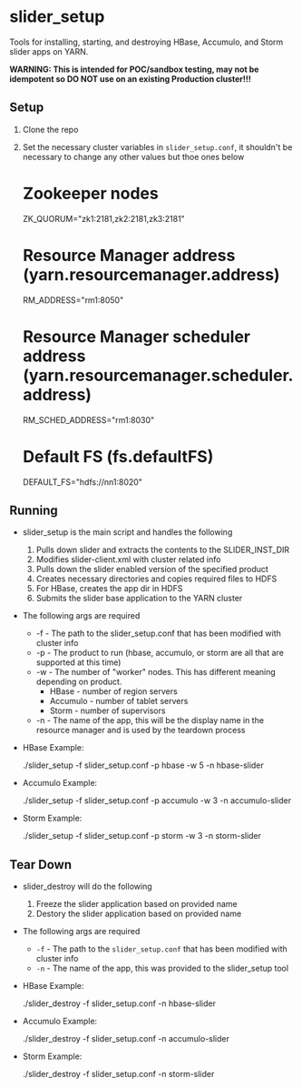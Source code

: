 <!---
   Licensed to the Apache Software Foundation (ASF) under one or more
   contributor license agreements.  See the NOTICE file distributed with
   this work for additional information regarding copyright ownership.
   The ASF licenses this file to You under the Apache License, Version 2.0
   (the "License"); you may not use this file except in compliance with
   the License.  You may obtain a copy of the License at

       http://www.apache.org/licenses/LICENSE-2.0

   Unless required by applicable law or agreed to in writing, software
   distributed under the License is distributed on an "AS IS" BASIS,
   WITHOUT WARRANTIES OR CONDITIONS OF ANY KIND, either express or implied.
   See the License for the specific language governing permissions and
   limitations under the License.
-->


slider_setup
============

Tools for installing, starting, and destroying HBase, Accumulo, and Storm slider apps on YARN.

**WARNING: This is intended for POC/sandbox testing, may not be idempotent so DO NOT use on an existing Production cluster!!!**

Setup
-----
1. Clone the repo
2. Set the necessary cluster variables in `slider_setup.conf`, it shouldn't be necessary to change any other values but thoe ones below


    # Zookeeper nodes
    ZK_QUORUM="zk1:2181,zk2:2181,zk3:2181"
    
    # Resource Manager address (yarn.resourcemanager.address)
    RM_ADDRESS="rm1:8050"
    
    # Resource Manager scheduler address (yarn.resourcemanager.scheduler.address)
    RM_SCHED_ADDRESS="rm1:8030"
    
    # Default FS (fs.defaultFS)
    DEFAULT_FS="hdfs://nn1:8020"

Running
-------
* slider_setup is the main script and handles the following
  1. Pulls down slider and extracts the contents to the SLIDER_INST_DIR
  2. Modifies slider-client.xml with cluster related info
  3. Pulls down the slider enabled version of the specified product
  4. Creates necessary directories and copies required files to HDFS
  5. For HBase, creates the app dir in HDFS
  6. Submits the slider base application to the YARN cluster

* The following args are required
  * -f - The path to the slider_setup.conf that has been modified with cluster info
  * -p - The product to run (hbase, accumulo, or storm are all that are supported at this time)
  * -w - The number of "worker" nodes. This has different meaning depending on product.
    * HBase - number of region servers
    * Accumulo - number of tablet servers
    * Storm - number of supervisors
  * -n - The name of the app, this will be the display name in the resource manager and is used by the teardown process

* HBase Example:


    ./slider_setup -f slider_setup.conf -p hbase -w 5 -n hbase-slider

* Accumulo Example:


    ./slider_setup -f slider_setup.conf -p accumulo -w 3 -n accumulo-slider

* Storm Example:


    ./slider_setup -f slider_setup.conf -p storm -w 3 -n storm-slider

Tear Down
---------

* slider_destroy will do the following
  1. Freeze the slider application based on provided name
  2. Destory the slider application based on provided name

* The following args are required
  * `-f` - The path to the `slider_setup.conf` that has been modified with cluster info
  * `-n` - The name of the app, this was provided to the slider_setup tool

* HBase Example:


    ./slider_destroy -f slider_setup.conf -n hbase-slider

* Accumulo Example:


    ./slider_destroy -f slider_setup.conf -n accumulo-slider

* Storm Example:


    ./slider_destroy -f slider_setup.conf -n storm-slider
